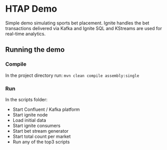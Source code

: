 # HTAP Demo

Simple demo simulating sports bet placement. Ignite handles the bet transactions delivered via Kafka and Ignite SQL and KStreams are used for real-time analytics.
 
## Running the demo

### Compile
In the project directory run: 
  `mvn clean compile assembly:single`

### Run
In the scripts folder:

 - Start Confluent / Kafka platform
 - Start ignite node
 - Load initial data
 - Start ignite consumers
 - Start bet stream generator
 - Start total count per market 
 - Run any of the top3 scripts
